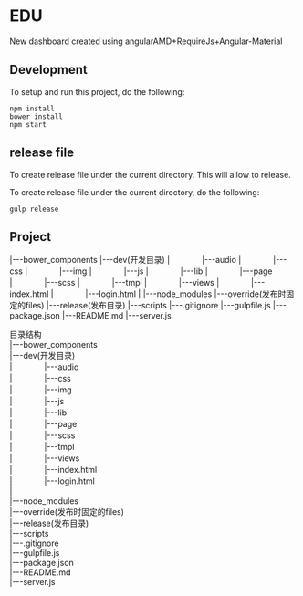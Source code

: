 ﻿EDU
=================

New dashboard created using angularAMD+RequireJs+Angular-Material

## Development
To setup and run this project, do the following:

```
npm install
bower install
npm start
```

## release file
To create release file under the current directory.
This will allow to release.

To create release file under the current directory, do the following:

```
gulp release
```

## Project
|---bower_components
|---dev(开发目录)
|　　　　|---audio
|　　　　|---css
|　　　　|---img
|　　　　|---js
|　　　　|---lib
|　　　　|---page
|　　　　|---scss
|　　　　|---tmpl
|　　　　|---views
|　　　　|---index.html
|　　　　|---login.html
|
|---node_modules
|---override(发布时固定的files)
|---release(发布目录)
|---scripts
|---.gitignore
|---gulpfile.js
|---package.json
|---README.md
|---server.js

目录结构<br>
|---bower_components<br>
|---dev(开发目录)<br>
|　　　　|---audio<br>
|　　　　|---css<br>
|　　　　|---img<br>
|　　　　|---js<br>
|　　　　|---lib<br>
|　　　　|---page<br>
|　　　　|---scss<br>
|　　　　|---tmpl<br>
|　　　　|---views<br>
|　　　　|---index.html<br>
|　　　　|---login.html<br>
|<br>
|---node_modules<br>
|---override(发布时固定的files)<br>
|---release(发布目录)<br>
|---scripts<br>
|---.gitignore<br>
|---gulpfile.js<br>
|---package.json<br>
|---README.md<br>
|---server.js<br>
